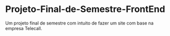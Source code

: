 # Projeto-Final-de-Semestre-FrontEnd
Um projeto final de semestre com intuito de fazer um site com base na empresa Telecall.
